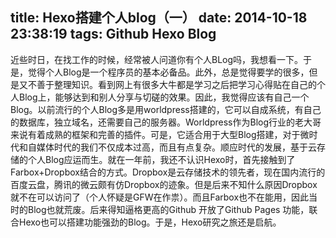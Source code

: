 title: Hexo搭建个人blog（一）
date: 2014-10-18 23:38:19
tags: Github Hexo Blog
---
近些时日，在找工作的时候，经常被人问道你有个人BLog吗，我想看一下。于是，觉得个人Blog是一个程序员的基本必备品。此外，总是觉得要学的很多，但是又不善于整理知识。看到网上有很多大牛都是学习之后把学习心得贴在自己的个人Blog上，能够达到和别人分享与切磋的效果。因此，我觉得应该有自己一个Blog。以前流行的个人Blog多是用worldpress搭建的，它可以自成系统，有自己的数据库，独立域名，还需要自己的服务器。Worldpress作为Blog行业的老大哥来说有着成熟的框架和完善的插件。可是，它适合用于大型Blog搭建，对于微时代和自媒体时代的我们不仅成本过高，而且有点复杂。顺应时代的发展，基于云存储的个人Blog应运而生。就在一年前，我还不认识Hexo时，首先接触到了Farbox+Dropbox结合的方式。Dropbox是云存储技术的领先者，现在国内流行的百度云盘，腾讯的微云颇有仿Dropbox的迹象。但是后来不知什么原因Dropbox就不在可以访问了（个人怀疑是GFW在作祟）。而且Farbox也不在能用，因此当时的Blog也就荒废。后来得知逼格更高的Github 开放了Github Pages 功能，联合Hexo也可以搭建功能强劲的Blog。于是，Hexo研究之旅还是启航。